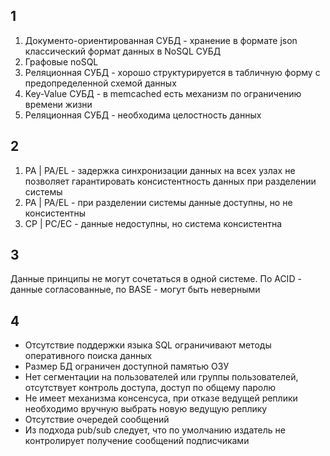 ## 1
1. Документо-ориентированная СУБД - хранение в формате json классический формат данных в NoSQL СУБД
2. Графовые noSQL
3. Реляционная СУБД - хорошо структурируется в табличную форму с предопределенной схемой данных
4. Key-Value СУБД - в memcached есть механизм по ограничению времени жизни
5. Реляционная СУБД - необходима целостность данных

## 2
1. PA | PA/EL - задержка синхронизации данных на всех узлах не позволяет гарантировать консистентность данных при разделении системы
2. PA | PA/EL - при разделении системы данные доступны, но не консистентны
3. СР | PC/EC - данные недоступны, но система консистентна
## 3
Данные принципы не могут сочетаться в одной системе. По ACID - данные согласованные, по BASE - могут быть неверными

## 4
- Отсутствие поддержки языка SQL ограничивают методы оперативного поиска данных
- Размер БД ограничен доступной памятью ОЗУ
- Нет сегментации на пользователей или группы пользователей, отсутствует контроль доступа, доступ по общему паролю
- Не имеет механизма консенсуса, при отказе ведущей реплики необходимо вручную выбрать новую ведущую реплику
- Отсутствие очередей сообщений
- Из подхода pub/sub следует, что по умолчанию издатель не контролирует получение сообщений подписчиками